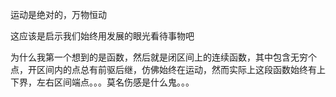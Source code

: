 运动是绝对的，万物恒动

这应该是启示我们始终用发展的眼光看待事物吧



为什么我第一个想到的是函数，然后就是闭区间上的连续函数，其中包含无穷个点，开区间内的点总有前驱后继，仿佛始终在运动，然而实际上这段函数始终有上下界，左右区间端点。。。莫名伤感是什么鬼。。。

